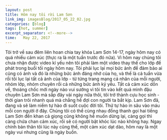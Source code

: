 ```yaml
---
layout: post
title: Hôm nay tôi rời Lam Sơn
link_img: imagesBlog/2017_05_22_02.jpg
categories: [blog]
tags: [hot, summer]
excerpt_separator: <!--more-->
time:   May 22, 2017
---
```

Tôi trở về sau đêm liên hoan chia tay khóa Lam Sơn 14-17, ngày hôm nay có quá nhiều cảm xúc (thực ra là một tuần trước đó nữa). Vì hôm nay chúng tôi chưa nhận được video kỉ yếu nên tôi phải làm một video thay thế cho lớp để phát trong buổi tối ngày hôm nay. Tôi phải lục lại mọi bức ảnh để đảm bảo ai cũng có ảnh và đó là những bức ảnh đáng nhớ của họ, và thế là cả tuần vừa rồi tôi lục lại tất cả ảnh của lớp - từ từng trang mạng cá nhân của mỗi người, nhóm lớp, nhóm chuyên rồi cả những bức ảnh kỷ yếu. Tất cả cảm xúc dồn về, thoáng chốc mới ngày nào vui sướng vì tôi tin vào kết quả mình đậu chuyên Lam Sơn mà sắp đây vài ngày nữa thôi, tôi trở thành cựu học sinh - thời gian trôi nhanh quá mà chẳng hề đợi con người ta bắt kịp. Lam Sơn đã, đang và sẽ làm niềm tự hào đi suốt cuộc đời tôi. Thứ tự hào in sâu vào máu mỗi con người ở đây. Chúng tôi có thể cùng nhau đồng thanh gọi hai tiếng Lam Sơn đến khan cả giọng cũng không hề muốn dừng lại, càng gọi thì càng chứa chan cảm xúc, rồi sẽ có người bật khóc lúc nào không hay. Ngay chính bản thân tôi lúc này cũng thế, một cảm xúc dạt dào, hôm nay là một ngày vui nhưng cũng là ngày buồn. 
